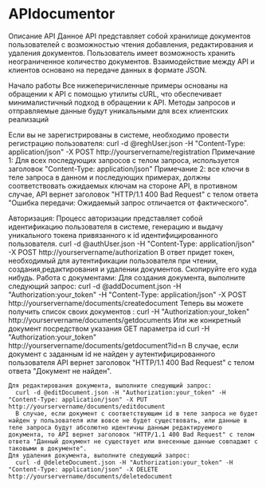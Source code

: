 # APIdocumentor

Описание API
  Данное API представляет собой хранилище документов пользователей с возможностью чтения добавления, редактирования и удаления документов. Пользователь имеет возможность хранить неограниченное количество документов.
  Взаимодействие между API и клиентов основано на передаче данных в формате JSON.

Начало работы
  Все нижеперичисленные примеры основаны на обращении к API с помощью утилиты cURL, что обеспечивает минималистичный подход в обращении к API. Методы запросов и отправляемые данные будут уникальными для всех клиентских реализаций
  
  Если вы не зарегистрированы в системе, необходимо провести регистрацию пользователя:
    curl -d @reghUser.json -H "Content-Type: application/json" -X POST http://yourservername/registration
    Примечание 1: Для всех последующих запросов с телом запроса, используется заголовок "Content-Type: application/json"
    Примечание 2: все ключи в теле запроса в данном и последующих примерах, должны соответствовать ожидаемых ключам на стороне API, в противном случае, API вернет заголовок "HTTP/1.1 400 Bad Request" с телом ответа "Ошибка передачи: Ожидаемый запрос отличается от фактического".
    
  Авторизация:
    Процесс авторизации представляет собой идентификацию пользователя в системе, генерацию и выдачу уникального токена привязанного к id идентифицированного пользователя.
     curl -d @authUser.json -H "Content-Type: application/json" -X POST http://yourservername/authorization
     В ответ придет токен, необходимый для аутентификации пользователя при чтении, создания,редактирования и удалении документов. Скопируйте его куда нибудь.
  Работа с документами:
    Для создания документа, выполните следующий запрос:
      curl -d @addDocument.json -H "Authorization:your_token" -H "Content-Type: application/json" -X POST http://yourservername/documents/createdocument
    Теперь вы можете получить список своих документов :
      curl -H "Authorization:your_token" http://yourservername/documents/getdocuments
    Или же конкретный документ посредством указания GET параметра id
      curl -H "Authorization:your_token" http://yourservername/documents/getdocument?id=n
      В случае, если документ с заданным id не найден у аутентифицированного пользователя API вернет заголовок "HTTP/1.1 400 Bad Request" с телом ответа "Документ не найден".
      
    Для редактирования документа, выполните следующий запрос:
      curl -d @editDocument.json -H "Authorization:your_token" -H "Content-Type: application/json" -X PUT http://yourservername/documents/editdocument
      В случае, если документ с соответствующим id в теле запроса не будет найден у пользователя или вовсе не будет существовать, или данные в теле запроса будут абсолютно идентичны данным редактируемого документа, то API вернет заголовок "HTTP/1.1 400 Bad Request" с телом ответа "Данный документ не существует или внесенные данные совпадают с таковыми в документе".
    Для удаления документа, выполните следующий запрос:
      curl -d @deleteDocument.json -H "Authorization:your_token" -H "Content-Type: application/json" -X DELETE http://yourservername/documents/deletedocument
      
